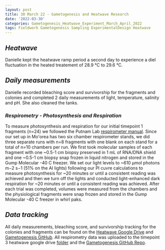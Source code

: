 ```yaml
---
layout: post
title: 30 March 22 - Gametogenesis and Heatwave Research
date: '2022-03-30'
categories: Gametogenesis_Heatwave_Experiment_March_April_2022
tags: Fieldwork Gametogenesis Sampling ExperimentalDesign Heatwave
---
```


## *Heatwave*
Danielle kept the heatwave ramp period a second day to experience a diel fluctuation in the heated treatement of 28.9 °C to 29.6 °C.

## *Daily measurements*
Danielle recorded bleaching score and survivorship for the fragments and colonies  and completed 2 daily measurements of light, temperature, salinity and pH. She also cleaned the tanks.

### *Respirometry - Photosynthesis and Respiration*
To measure photosynthesis and respiration for our initial timepoint 1 fragments (n=24) we followed the Putnam Lab [respirometer manual](https://github.com/Putnam-Lab/Lab_Management/blob/master/Lab_Resources/Equipment_Protocols/Respirometry_Protocol/Respirometry_Manual.md). Since our set up in Mo'orea has two six chamber respirometer stands, we did three separate runs with n=8 fragments with one blank on each stand for a total of n=10 chambers per run. We first took molecular samples of each fragment with one ~0.5-1 cm biopsy preserved in 1 mL of RNA/DNA shield and one ~0.5-1 cm biopsy snap frozen in liquid nitrogen and stored in the Gump Molecular -40 C freezer. We set our light levels to ~610 μmol photons m−2 s−1 (51% on the AI lights) following our PI cuvre calculations to measure photosynthesis for ~20 minutes or until a consistent reading was achieved and then we turn off the lights and conducted light-enhanced dark respiration for ~20 minutes or until a consistent reading was achieved. After each trial was completed, volumes were measured from the chambers and the physiological fragments were snap frozen and stored in the Gump Molecular -40 C freezer in whirl paks.

## *Data tracking*
All daily measurements, bleaching score, and survivorship tracking for the colonies and fragments can be found on the [Heatwave Google Drive](https://drive.google.com/drive/u/0/folders/1f0I4fi72gqcFtxoOj08j3n1DRL2GLVKw) and [Gametogenesis GitHub](https://github.com/daniellembecker/Gametogenesis).  All respirometry data was uploaded to the timepoint 3 heatwave google drive [folder](https://drive.google.com/drive/u/0/folders/1wykcZzbVBzUpN8p1ljBnmpcK7hfK2M_2) and the [Gametogenesis GitHub Repo](https://github.com/daniellembecker/Gametogenesis/tree/main/heatwave).
